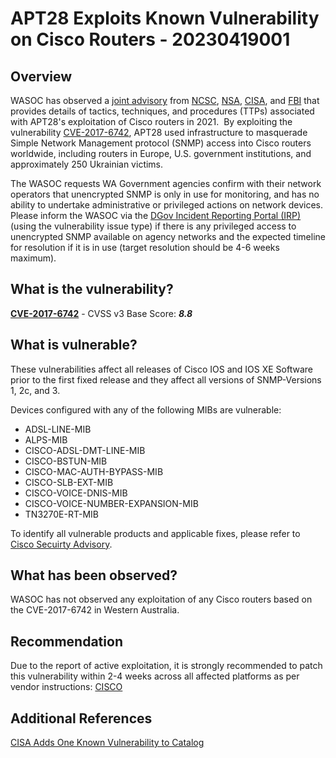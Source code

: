 # APT28 Exploits Known Vulnerability on Cisco Routers - 20230419001

## Overview

WASOC has observed a [joint advisory](https://cisa.gov/news-events/cybersecurity-advisories/aa23-108) from [NCSC](https://www.ncsc.gov.uk/), [NSA](https://www.nsa.gov/), [CISA](https://www.cisa.gov/), and [FBI](https://www.fbi.gov/) that provides details of tactics, techniques, and procedures (TTPs) associated with APT28's exploitation of Cisco routers in 2021.  By exploiting the vulnerability [CVE-2017-6742](https://sec.cloudapps.cisco.com/security/center/content/CiscoSecurityAdvisory/cisco-sa-20170629-snmp), APT28 used infrastructure to masquerade Simple Network Management protocol (SNMP) access into Cisco routers worldwide, including routers in Europe, U.S. government institutions, and approximately 250 Ukrainian victims.

The WASOC requests WA Government agencies confirm with their network operators that unencrypted SNMP is only in use for monitoring, and has no ability to undertake administrative or privileged actions on network devices. Please inform the WASOC via the [DGov Incident Reporting Portal (IRP)](https://wasoc.atlassian.net/servicedesk/customer/portals) (using the vulnerability issue type) if there is any privileged access to unencrypted SNMP available on agency networks and the expected timeline for resolution if it is in use (target resolution should be 4-6 weeks maximum).

## What is the vulnerability?

[**CVE-2017-6742**](https://nvd.nist.gov/vuln/detail/CVE-2017-6742) - CVSS v3 Base Score: ***8.8***

## What is vulnerable?

These vulnerabilities affect all releases of Cisco IOS and IOS XE Software prior to the first fixed release and they affect all versions of SNMP-Versions 1, 2c, and 3.

Devices configured with any of the following MIBs are vulnerable:

- ADSL-LINE-MIB
- ALPS-MIB
- CISCO-ADSL-DMT-LINE-MIB
- CISCO-BSTUN-MIB
- CISCO-MAC-AUTH-BYPASS-MIB
- CISCO-SLB-EXT-MIB
- CISCO-VOICE-DNIS-MIB
- CISCO-VOICE-NUMBER-EXPANSION-MIB
- TN3270E-RT-MIB

To identify all vulnerable products and applicable fixes, please refer to [Cisco Secuirty Advisory](https://sec.cloudapps.cisco.com/security/center/content/CiscoSecurityAdvisory/cisco-sa-20170629-snmp).

## What has been observed?

WASOC has not observed any exploitation of any Cisco routers based on the CVE-2017-6742 in Western Australia.

## Recommendation

Due to the report of active exploitation, it is strongly recommended to patch this vulnerability within 2-4 weeks across all affected platforms as per vendor instructions: [CISCO](https://sec.cloudapps.cisco.com/security/center/content/CiscoSecurityAdvisory/cisco-sa-20170629-snmp)

## Additional References

[CISA Adds One Known Vulnerability to Catalog](https://www.cisa.gov/news-events/alerts/2023/04/19/cisa-adds-one-known-vulnerability-catalog)
